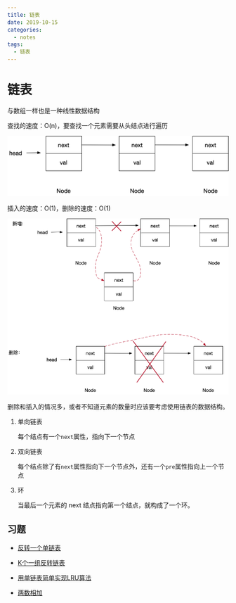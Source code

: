 ```yaml
---
title: 链表
date: 2019-10-15
categories:
  - notes
tags:
  - 链表
---
```


# 链表

与数组一样也是一种线性数据结构

查找的速度：O(n)，要查找一个元素需要从头结点进行遍历

![链表](https://raw.githubusercontent.com/liunaijie/images/master/链表.png)

插入的速度：O(1)，删除的速度：O(1)

![](https://raw.githubusercontent.com/liunaijie/images/master/链表新增和删除元素.png)

删除和插入的情况多，或者不知道元素的数量时应该要考虑使用链表的数据结构。

1. 单向链表

    每个结点有一个`next`属性，指向下一个节点

2. 双向链表

    每个结点除了有`next`属性指向下一个节点外，还有一个`pre`属性指向上一个节点

3. 环

    当最后一个元素的 next 结点指向第一个结点，就构成了一个环。

## 习题

- [反转一个单链表](https://www.liunaijie.top/2019/11/24/LeetCode/反转一个单链表-LeetCode206/)
- [K个一组反转链表](https://www.liunaijie.top/2019/11/27/LeetCode/K个一组翻转链表-LeetCode25/)

- [用单链表简单实现LRU算法](https://www.liunaijie.top/2020/02/26/算法与数据结构/用单链表简单实现LRU算法)
- [两数相加](https://www.liunaijie.top/2019/08/20/LeetCode/两数相加-LeetCode2/)